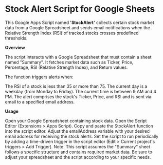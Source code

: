 # Stock Alert Script for Google Sheets
This Google Apps Script named **'StockAlert'** collects certain stock market data from a Google Spreadsheet and sends email notifications when the Relative Strength Index (RSI) of tracked stocks crosses predefined thresholds.

**Overview**

The script interacts with a Google Spreadsheet that must contain a sheet named "Summary". It fetches market data such as Ticker, Price, Percentage, RSI (Relative Strength Index), and Return values.

The function triggers alerts when:

The RSI of a stock is less than 35 or more than 75.
The current day is a weekday (from Monday to Friday).
The current time is between 9 AM and 4 PM.
The alert comprises the stock's Ticker, Price, and RSI and is sent via email to a specified email address.

**Usage**

Open your Google Spreadsheet containing stock data.
Open the Script Editor (Extensions > Apps Script).
Copy and paste the StockAlert function into the script editor.
Adjust the emailAddress variable with your desired email address for receiving the stock alerts.
Set the script to run periodically by adding a time-driven trigger in the script editor (Edit > Current project's triggers > Add Trigger).
Note: This script assumes the "Summary" sheet follows a specific structure and contains required market data. Be sure to adjust your spreadsheet and the script according to your specific needs.
